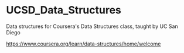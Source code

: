 # UCSD_Data_Structures

Data structures for Coursera's Data Structures class, taught by UC San Diego

https://www.coursera.org/learn/data-structures/home/welcome

